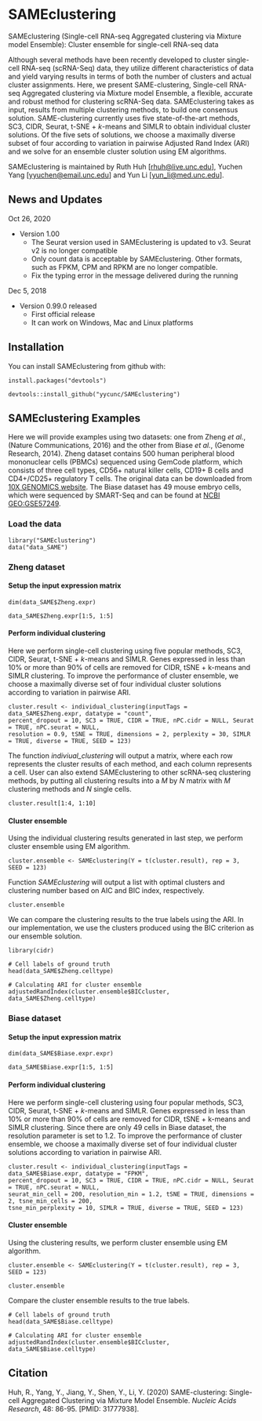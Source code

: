 # SAMEclustering
SAMEclustering (Single-cell RNA-seq Aggregated clustering via Mixture model Ensemble): Cluster ensemble for single-cell RNA-seq data

Although several methods have been recently developed to cluster single-cell RNA-seq (scRNA-Seq) data, they utilize different characteristics of data and yield varying results in terms of both the number of clusters and actual cluster assignments. Here, we present SAME-clustering, Single-cell RNA-seq Aggregated clustering via Mixture model Ensemble, a flexible, accurate and robust method for clustering scRNA-Seq data. SAMEclustering takes as input, results from multiple clustering methods, to build one consensus solution. SAME-clustering currently uses five state-of-the-art methods, SC3, CIDR, Seurat, t-SNE + *k*-means and SIMLR to obtain individual cluster solutions. Of the five sets of solutions, we choose a maximally diverse subset of four according to variation in pairwise Adjusted Rand Index (ARI) and we solve for an ensemble cluster solution using EM algorithms.

SAMEclustering is maintained by Ruth Huh [rhuh@live.unc.edu], Yuchen Yang [yyuchen@email.unc.edu] and Yun Li [yun_li@med.unc.edu].

## News and Updates
Oct 26, 2020
* Version 1.00
  + The Seurat version used in SAMEclustering is updated to v3. Seurat v2 is no longer compatible
  + Only count data is acceptable by SAMEclustering. Other formats, such as FPKM, CPM and RPKM are no longer compatible.
  + Fix the typing error in the message delivered during the running

Dec 5, 2018
* Version 0.99.0 released
  + First official release
  + It can work on Windows, Mac and Linux platforms

## Installation
You can install SAMEclustering from github with:
```{r install}
install.packages("devtools")

devtools::install_github("yycunc/SAMEclustering")
```

## SAMEclustering Examples
Here we will provide examples using two datasets: one from Zheng *et al.*, (Nature Communications, 2016) and the other from Biase *et al.*, (Genome Research, 2014). Zheng dataset contains 500 human peripheral blood mononuclear cells (PBMCs) sequenced using GemCode platform, which consists of three cell types, CD56+ natural killer cells, CD19+ B cells and CD4+/CD25+ regulatory T cells. The original data can be downloaded from [10X GENOMICS website](https://support.10xgenomics.com/single-cell-gene-expression/datasets). The Biase dataset has 49 mouse embryo cells, which were sequenced by SMART-Seq and can be found at [NCBI GEO:GSE57249](https://www.ncbi.nlm.nih.gov/geo/query/acc.cgi?acc=GSE57249).

### Load the data
```{r setup for Zheng dataset}
library("SAMEclustering")
data("data_SAME")
```

### Zheng dataset
#### Setup the input expression matrix
```{r setup for Zheng dataset}
dim(data_SAME$Zheng.expr)

data_SAME$Zheng.expr[1:5, 1:5]
```

#### Perform individual clustering
Here we perform single-cell clustering using five popular methods, SC3, CIDR, Seurat, t-SNE + *k*-means and SIMLR. Genes expressed in less than 10% or more than 90% of cells are removed for CIDR, tSNE + k-means and SIMLR clustering. To improve the performance of cluster ensemble, we choose a maximally diverse set of four individual cluster solutions according to variation in pairwise ARI.

```{r individual clustering for Baron_human4 dataset, results='hide', fig.show="hide", warning=FALSE}
cluster.result <- individual_clustering(inputTags = data_SAME$Zheng.expr, datatype = "count", 
percent_dropout = 10, SC3 = TRUE, CIDR = TRUE, nPC.cidr = NULL, Seurat = TRUE, nPC.seurat = NULL, 
resolution = 0.9, tSNE = TRUE, dimensions = 2, perplexity = 30, SIMLR = TRUE, diverse = TRUE, SEED = 123)
```

The function *indiviual_clustering* will output a matrix, where each row represents the cluster results of each method, and each column represents a cell. User can also extend SAMEclustering to other scRNA-seq clustering methods, by putting all clustering results into a *M* by *N* matrix with *M* clustering methods and *N* single cells.

```{r, message=FALSE}
cluster.result[1:4, 1:10]
```

#### Cluster ensemble

Using the individual clustering results generated in last step, we perform cluster ensemble using EM algorithm.

```{r cluster ensemble for Zheng dataset, results='hide'}
cluster.ensemble <- SAMEclustering(Y = t(cluster.result), rep = 3, SEED = 123)
```

Function *SAMEclustering* will output a list with optimal clusters and clustering number based on AIC and BIC index, respectively.

```{r ensemble results for Zheng dataset, message=FALSE}
cluster.ensemble
```

We can compare the clustering results to the true labels using the ARI. In our implementation, we use the clusters produced using the BIC criterion as our ensemble solution.

```{r ARI calculation for Zheng dataset}
library(cidr)

# Cell labels of ground truth
head(data_SAME$Zheng.celltype)

# Calculating ARI for cluster ensemble
adjustedRandIndex(cluster.ensemble$BICcluster, data_SAME$Zheng.celltype)
```

### Biase dataset

#### Setup the input expression matrix
```{r setup for Biase dataset}
dim(data_SAME$Biase.expr.expr)

data_SAME$Biase.expr[1:5, 1:5]
```

#### Perform individual clustering

Here we perform single-cell clustering using four popular methods, SC3, CIDR, Seurat, t-SNE + *k*-means and SIMLR. Genes expressed in less than 10% or more than 90% of cells are removed for CIDR, tSNE + k-means and SIMLR clustering. Since there are only 49 cells in Biase dataset, the resolution parameter is set to 1.2. To improve the performance of cluster ensemble, we choose a maximally diverse set of four individual cluster solutions according to variation in pairwise ARI.

```{r individual clustering for Biase dataset, results='hide', fig.show="hide", warning=FALSE}
cluster.result <- individual_clustering(inputTags = data_SAME$Biase.expr, datatype = "FPKM",  
percent_dropout = 10, SC3 = TRUE, CIDR = TRUE, nPC.cidr = NULL, Seurat = TRUE, nPC.seurat = NULL, 
seurat_min_cell = 200, resolution_min = 1.2, tSNE = TRUE, dimensions = 2, tsne_min_cells = 200, 
tsne_min_perplexity = 10, SIMLR = TRUE, diverse = TRUE, SEED = 123)
```

#### Cluster ensemble

Using the clustering results, we perform cluster ensemble using EM algorithm.

```{r cluster ensemble for Biase dataset, results='hide', message=FALSE}
cluster.ensemble <- SAMEclustering(Y = t(cluster.result), rep = 3, SEED = 123)
```

```{r ensemble results for Biase dataset, message=FALSE}
cluster.ensemble
```
Compare the cluster ensemble results to the true labels.

```{r ARI calculation for Biase dataset}
# Cell labels of ground truth
head(data_SAME$Biase.celltype)

# Calculating ARI for cluster ensemble
adjustedRandIndex(cluster.ensemble$BICcluster, data_SAME$Biase.celltype)
```

## Citation
Huh, R., Yang, Y., Jiang, Y., Shen, Y., Li, Y. (2020) SAME-clustering: Single-cell Aggregated Clustering via Mixture Model Ensemble. *Nucleic Acids Research*, 48: 86-95. [PMID: 31777938].
